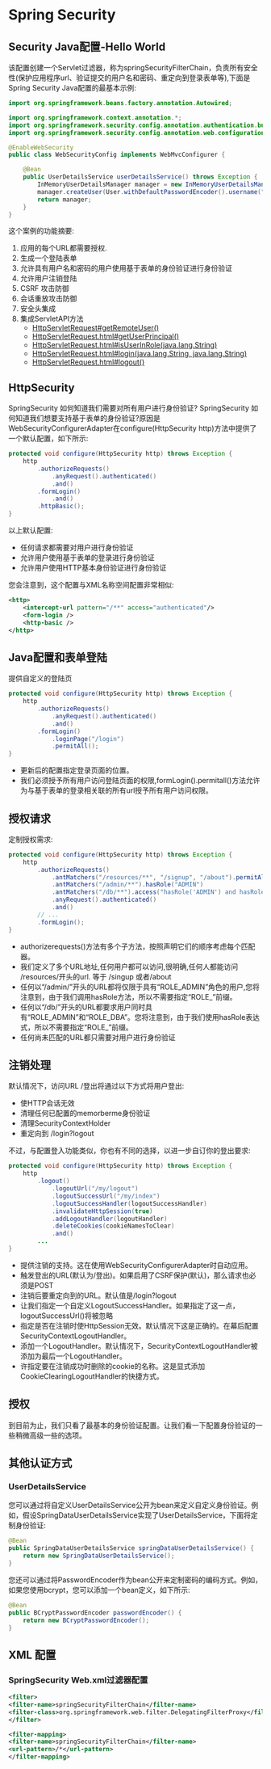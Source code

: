 # Spring Security

## Security Java配置-Hello World

该配置创建一个Servlet过滤器，称为springSecurityFilterChain，负责所有安全性(保护应用程序url、验证提交的用户名和密码、重定向到登录表单等),下面是Spring Security Java配置的最基本示例:

```java
import org.springframework.beans.factory.annotation.Autowired;

import org.springframework.context.annotation.*;
import org.springframework.security.config.annotation.authentication.builders.*;
import org.springframework.security.config.annotation.web.configuration.*;

@EnableWebSecurity
public class WebSecurityConfig implements WebMvcConfigurer {

    @Bean
    public UserDetailsService userDetailsService() throws Exception {
        InMemoryUserDetailsManager manager = new InMemoryUserDetailsManager();
        manager.createUser(User.withDefaultPasswordEncoder().username("user").password("password").roles("USER").build());
        return manager;
    }
}
```

这个案例的功能摘要:

1. 应用的每个URL都需要授权.
2. 生成一个登陆表单
3. 允许具有用户名和密码的用户使用基于表单的身份验证进行身份验证
4. 允许用户注销登陆
5. CSRF 攻击防御
6. 会话重放攻击防御
7. 安全头集成
8. 集成ServletAPI方法
   * [HttpServletRequest#getRemoteUser()](https://docs.oracle.com/javaee/6/api/javax/servlet/http/HttpServletRequest.html#getRemoteUser()) 
   *  [HttpServletRequest.html#getUserPrincipal()](https://docs.oracle.com/javaee/6/api/javax/servlet/http/HttpServletRequest.html#getUserPrincipal()) 
   *  [HttpServletRequest.html#isUserInRole(java.lang.String)](https://docs.oracle.com/javaee/6/api/javax/servlet/http/HttpServletRequest.html#isUserInRole(java.lang.String)) 
   *  [HttpServletRequest.html#login(java.lang.String, java.lang.String)](https://docs.oracle.com/javaee/6/api/javax/servlet/http/HttpServletRequest.html#login(java.lang.String,%20java.lang.String)) 
   *  [HttpServletRequest.html#logout()](https://docs.oracle.com/javaee/6/api/javax/servlet/http/HttpServletRequest.html#logout())

## HttpSecurity

SpringSecurity 如何知道我们需要对所有用户进行身份验证? SpringSecurity 如何知道我们想要支持基于表单的身份验证?原因是WebSecurityConfigurerAdapter在configure(HttpSecurity http)方法中提供了一个默认配置，如下所示:

```java
protected void configure(HttpSecurity http) throws Exception {
    http
        .authorizeRequests()
            .anyRequest().authenticated()
            .and()
        .formLogin()
            .and()
        .httpBasic();
}
```

以上默认配置:

* 任何请求都需要对用户进行身份验证
* 允许用户使用基于表单的登录进行身份验证
* 允许用户使用HTTP基本身份验证进行身份验证

您会注意到，这个配置与XML名称空间配置非常相似:

```xml
<http>
    <intercept-url pattern="/**" access="authenticated"/>
    <form-login />
    <http-basic />
</http>
```

## Java配置和表单登陆

提供自定义的登陆页

```java
protected void configure(HttpSecurity http) throws Exception {
    http
        .authorizeRequests()
            .anyRequest().authenticated()
            .and()
        .formLogin()
            .loginPage("/login") 
            .permitAll();        
}
```

* 更新后的配置指定登录页面的位置。
* 我们必须授予所有用户访问登陆页面的权限,formLogin().permitall()方法允许为与基于表单的登录相关联的所有url授予所有用户访问权限。

## 授权请求

定制授权需求:

```java
protected void configure(HttpSecurity http) throws Exception {
    http
        .authorizeRequests()                                                                
            .antMatchers("/resources/**", "/signup", "/about").permitAll()                  
            .antMatchers("/admin/**").hasRole("ADMIN")                                      
            .antMatchers("/db/**").access("hasRole('ADMIN') and hasRole('DBA')")            
            .anyRequest().authenticated()                                                   
            .and()
        // ...
        .formLogin();
}
```

* authorizerequests()方法有多个子方法，按照声明它们的顺序考虑每个匹配器。
* 我们定义了多个URL地址,任何用户都可以访问,很明确,任何人都能访问 /resources/开头的url. 等于 /singup 或者/about
* 任何以“/admin/”开头的URL都将仅限于具有“ROLE_ADMIN”角色的用户,您将注意到，由于我们调用hasRole方法，所以不需要指定“ROLE_”前缀。
* 任何以“/db/”开头的URL都要求用户同时具有“ROLE_ADMIN”和“ROLE_DBA”。您将注意到，由于我们使用hasRole表达式，所以不需要指定“ROLE_”前缀。
* 任何尚未匹配的URL都只需要对用户进行身份验证

## 注销处理

默认情况下，访问URL /登出将通过以下方式将用户登出:

* 使HTTP会话无效
* 清理任何已配置的memorberme身份验证
* 清理SecurityContextHolder
* 重定向到 /login?logout

不过，与配置登入功能类似，你也有不同的选择，以进一步自订你的登出要求:

```java
protected void configure(HttpSecurity http) throws Exception {
    http
        .logout()                                                                
            .logoutUrl("/my/logout")                                                 
            .logoutSuccessUrl("/my/index")                                           
            .logoutSuccessHandler(logoutSuccessHandler)                              
            .invalidateHttpSession(true)                                             
            .addLogoutHandler(logoutHandler)                                         
            .deleteCookies(cookieNamesToClear)                                       
            .and()
        ...
}
```

* 提供注销的支持。这在使用WebSecurityConfigurerAdapter时自动应用。
* 触发登出的URL(默认为/登出)。如果启用了CSRF保护(默认)，那么请求也必须是POST
* 注销后要重定向到的URL。默认值是/login?logout
* 让我们指定一个自定义LogoutSuccessHandler。如果指定了这一点，logoutSuccessUrl()将被忽略
* 指定是否在注销时使HttpSession无效。默认情况下这是正确的。在幕后配置SecurityContextLogoutHandler。
* 添加一个LogoutHandler。默认情况下，SecurityContextLogoutHandler被添加为最后一个LogoutHandler。
* 许指定要在注销成功时删除的cookie的名称。这是显式添加CookieClearingLogoutHandler的快捷方式。

## 授权

到目前为止，我们只看了最基本的身份验证配置。让我们看一下配置身份验证的一些稍微高级一些的选项。

## 其他认证方式

### UserDetailsService

您可以通过将自定义UserDetailsService公开为bean来定义自定义身份验证。例如，假设SpringDataUserDetailsService实现了UserDetailsService，下面将定制身份验证:

```java
@Bean
public SpringDataUserDetailsService springDataUserDetailsService() {
    return new SpringDataUserDetailsService();
}
```



您还可以通过将PasswordEncoder作为bean公开来定制密码的编码方式。例如，如果您使用bcrypt，您可以添加一个bean定义，如下所示:

```java
@Bean
public BCryptPasswordEncoder passwordEncoder() {
    return new BCryptPasswordEncoder();
}
```





## XML 配置

### SpringSecurity Web.xml过滤器配置

```xml
<filter>
<filter-name>springSecurityFilterChain</filter-name>
<filter-class>org.springframework.web.filter.DelegatingFilterProxy</filter-class>
</filter>

<filter-mapping>
<filter-name>springSecurityFilterChain</filter-name>
<url-pattern>/*</url-pattern>
</filter-mapping>
```

